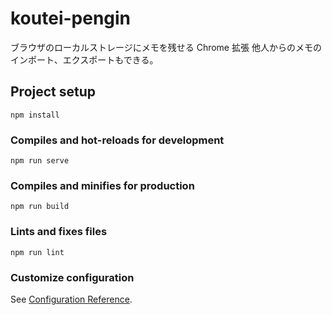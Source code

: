 # koutei-pengin

ブラウザのローカルストレージにメモを残せる Chrome 拡張
他人からのメモのインポート、エクスポートもできる。

## Project setup

```
npm install
```

### Compiles and hot-reloads for development

```
npm run serve
```

### Compiles and minifies for production

```
npm run build
```

### Lints and fixes files

```
npm run lint
```

### Customize configuration

See [Configuration Reference](https://cli.vuejs.org/config/).
